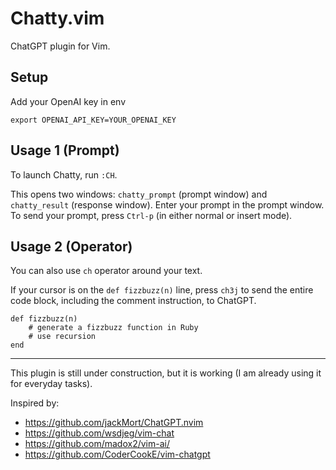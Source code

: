 # Chatty.vim

ChatGPT plugin for Vim.

## Setup

Add your OpenAI key in env

```
export OPENAI_API_KEY=YOUR_OPENAI_KEY
```

## Usage 1 (Prompt)

To launch Chatty, run `:CH`.

This opens two windows: `chatty_prompt` (prompt window) and `chatty_result` (response window). Enter your prompt in the prompt window. To send your prompt, press `Ctrl-p` (in either normal or insert mode).


## Usage 2 (Operator)

You can also use `ch` operator around your text.

If your cursor is on the `def fizzbuzz(n)` line, press `ch3j` to send the entire code block, including the comment instruction, to ChatGPT.

```
def fizzbuzz(n)
    # generate a fizzbuzz function in Ruby
    # use recursion
end
```

---

This plugin is still under construction, but it is working (I am already using it for everyday tasks).

Inspired by:
- https://github.com/jackMort/ChatGPT.nvim
- https://github.com/wsdjeg/vim-chat
- https://github.com/madox2/vim-ai/
- https://github.com/CoderCookE/vim-chatgpt
